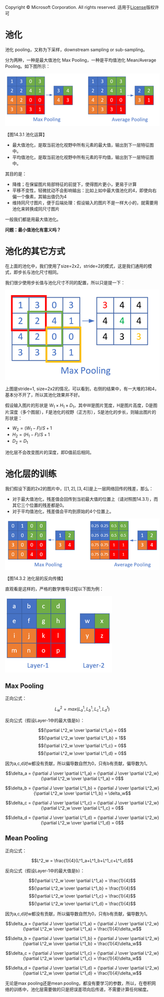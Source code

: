 Copyright © Microsoft Corporation. All rights reserved.
  适用于[License](https://github.com/Microsoft/ai-edu/blob/master/LICENSE.md)版权许可

# 池化

池化 pooling，又称为下采样，downstream sampling or sub-sampling。

分为两种，一种是最大值池化 Max Pooling，一种是平均值池化 Mean/Average Pooling。如下图所示：

<img src="./Images/14/pooling.png">

【图14.3.1 池化运算】

- 最大值池化，是取当前池化视野中所有元素的最大值，输出到下一层特征图中。
- 平均值池化，是取当前池化视野中所有元素的平均值，输出到下一层特征图中。

其目的是：

- 降维；在保留图片局部特征的前提下，使得图片更小，更易于计算
- 平移不变性，轻微扰动不会影响输出：比如上如中最大值池化的4，即使向右偏一个像素，其输出值仍为4
- 维持同尺寸图片，便于后端处理：假设输入的图片不是一样大小的，就需要用池化来转换成同尺寸图片

一般我们都是用最大值池化。

**问题：最小值池化有意义吗？**

# 池化的其它方式

在上面的池化中，我们使用了size=2x2，stride=2的模式，这是我们通用的模式，即步长与池化尺寸相同。

我们很少使用步长值与池化尺寸不同的配置，所以只是提一下：

<img src="./Images/14/pooling2.png">

上图是stride=1, size=2x2的情况，可以看到，右侧的结果中，有一大堆的3和4，基本分不开了，所以其池化效果并不好。

假设输入图片的形状是 $W_1 \times H_1 \times D_1$，其中W是图片宽度，H是图片高度，D是图片深度（多个图层），F是池化的视野（正方形），S是池化的步长，则输出图片的形状是：

- $W_2 = (W_1 - F)/S + 1$
- $H_2 = (H_1 - F)/S + 1$
- $D_2 = D_1$

池化层不会改变图片的深度，即D值前后相同。


# 池化层的训练

我们假设下面的2x2的图片中，$[[1,2],[3,4]]$是上一层网络回传的残差，那么：

- 对于最大值池化，残差值会回传到当初最大值的位置上（请对照图14.3.1），而其它三个位置的残差都是0。
- 对于平均值池化，残差值会平均到原始的4个位置上。

<img src="./Images/14/pooling_backward.png">

【图14.3.2 池化层的反向传播】

直观看是这样的，严格的数学推导过程以下图为例：

<img src="./Images/14/pooling_back_max.png">

## Max Pooling

正向公式：

$$L^2_w = max(L^1_a,L^1_b,L^1_c,L^1_d)$$

反向公式（假设Layer-1中的最大值是b）：

$${\partial L^2_w \over \partial L^1_a} = 0$$
$${\partial L^2_w \over \partial L^1_b} = 1$$
$${\partial L^2_w \over \partial L^1_c} = 0$$
$${\partial L^2_w \over \partial L^1_d} = 0$$

因为a,c,d对w都没有贡献，所以偏导数自然为0，只有b有贡献，偏导数为1。

$$\delta_a = {\partial J \over \partial L^1_a} = {\partial J \over \partial L^2_w} {\partial L^2_w \over \partial L^1_a} = 0$$

$$\delta_b = {\partial J \over \partial L^1_b} = {\partial J \over \partial L^2_w} {\partial L^2_w \over \partial L^1_b} = \delta_w$$

$$\delta_c = {\partial J \over \partial L^1_c} = {\partial J \over \partial L^2_w} {\partial L^2_w \over \partial L^1_c} = 0$$

$$\delta_d = {\partial J \over \partial L^1_d} = {\partial J \over \partial L^2_w} {\partial L^2_w \over \partial L^1_d} = 0$$

## Mean Pooling

正向公式：

$$L^2_w = \frac{1}{4}(L^1_a+L^1_b+L^1_c+L^1_d)$$

反向公式（假设Layer-1中的最大值是b）：

$${\partial L^2_w \over \partial L^1_a} = \frac{1}{4}$$
$${\partial L^2_w \over \partial L^1_b} = \frac{1}{4}$$
$${\partial L^2_w \over \partial L^1_c} = \frac{1}{4}$$
$${\partial L^2_w \over \partial L^1_d} = \frac{1}{4}$$

因为a,c,d对w都没有贡献，所以偏导数自然为0，只有b有贡献，偏导数为1。

$$\delta_a = {\partial J \over \partial L^1_a} = {\partial J \over \partial L^2_w} {\partial L^2_w \over \partial L^1_a} = \frac{1}{4}\delta_w$$

$$\delta_b = {\partial J \over \partial L^1_b} = {\partial J \over \partial L^2_w} {\partial L^2_w \over \partial L^1_b} = \frac{1}{4}\delta_w$$

$$\delta_c = {\partial J \over \partial L^1_c} = {\partial J \over \partial L^2_w} {\partial L^2_w \over \partial L^1_c} = \frac{1}{4}\delta_w$$

$$\delta_d = {\partial J \over \partial L^1_d} = {\partial J \over \partial L^2_w} {\partial L^2_w \over \partial L^1_d} = \frac{1}{4}\delta_w$$


无论是max pooling还是mean pooling，都没有要学习的参数，所以，在卷积网络的训练中，池化层需要做的只是把误差项向后传递，不需要计算任何梯度。
